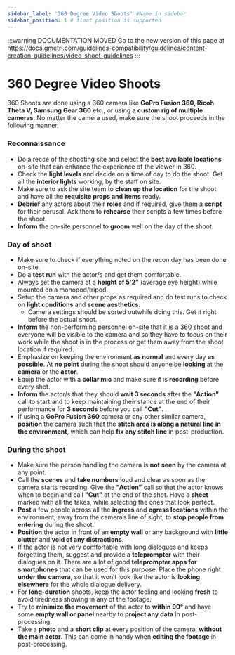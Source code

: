```yaml
---
sidebar_label: '360 Degree Video Shoots' #Name in sidebar
sidebar_position: 1 # float position is supported
---
```


<head>
  <link rel="canonical" href="https://docs.gmetri.com/guidelines-compatibility/guidelines/content-creation-guidelines/video-shoot-guidelines" />
</head>

:::warning DOCUMENTATION MOVED
Go to the new version of this page at https://docs.gmetri.com/guidelines-compatibility/guidelines/content-creation-guidelines/video-shoot-guidelines
:::

# 360 Degree Video Shoots

360 Shoots are done using a 360 camera like **GoPro Fusion 360, Ricoh Theta V, Samsung Gear 360** etc., or using a **custom rig of multiple cameras**. No matter the camera used, make sure the shoot proceeds in the following manner.   

### Reconnaissance

- Do a recce of the shooting site and select the **best available locations** on-site that can enhance the experience of the viewer in 360. 
- Check the **light levels** and decide on a time of day to do the shoot. Get all the **interior lights** working, by the staff on site. 
- Make sure to ask the site team to **clean up the location** for the shoot and have all the **requisite props and items** ready.
- **Debrief** any actors about their **roles** and if required, give them a **script** for their perusal. Ask them to **rehearse** their scripts a few times before the shoot.
- **Inform** the on-site personnel to **groom** well on the day of the shoot. 

### Day of shoot

- Make sure to check if everything noted on the recon day has been done on-site.
- Do a **test run** with the actor/s and get them comfortable.
- Always set the camera at a **height of 5’2”** (average eye height) while mounted on a monopod/tripod.
- Setup the camera and other props as required and do test runs to check on **light conditions** and **scene aesthetics**. 
  - Camera settings should be sorted outwhile doing this. Get it right before the actual shoot. 
- **Inform** the non-performing personnel on-site that it is a 360 shoot and everyone will be visible to the camera and so they have to focus on their work while the shoot is in the process or get them away from the shoot location if required. 
- Emphasize on keeping the environment **as normal** and every day **as possible**. At **no point** during the shoot should anyone be **looking** at the **camera** or the **actor**.
-  Equip the actor with a **collar mic** and make sure it is **recording** before every shot.
- **Inform** the actor/s that they should **wait 3 seconds** after the **"Action"** call to start and to keep maintaining their stance at the end of their performance for **3 seconds** before you call **"Cut"**.
- If using a **GoPro Fusion 360** camera or any other similar camera, **position** the camera such that the **stitch area is along a natural line in the environment**, which can help **fix any stitch line** in post-production.


### During the shoot

- Make sure the person handling the camera is **not seen** by the camera at any point. 
- Call the **scenes** and **take numbers** loud and clear as soon as the camera starts recording. Give the **"Action"** call so that the actor knows when to begin and call **"Cut"** at the end of the shot. Have a **sheet** marked with all the takes, while selecting the ones that look perfect.
- **Post** a few people across all the **ingress** and **egress locations** within the environment, away from the camera’s line of sight, to **stop people from entering** during the shoot. 
- **Position** the actor in front of an **empty wall** or any background with **little clutter** and **void of any distractions**. 
- If the actor is not very comfortable with long dialogues and keeps forgetting them, suggest and provide a **teleprompter** with their dialogues on it. There are a lot of good **teleprompter apps for smartphones** that can be used for this purpose. Place the phone right **under the camera**, so that it won’t look like the actor is **looking elsewhere** for the whole dialogue delivery. 
- For **long-duration** shoots, keep the actor feeling and looking **fresh** to avoid tiredness showing in any of the footage.
- Try to **minimize the movement** of the actor to **within 90°** and have some **empty wall or panel** nearby to **project any data** in post-processing. 
- Take a **photo** and a **short clip** at every position of the camera, **without the main actor**. This can come in handy when **editing the footage** in post-processing.